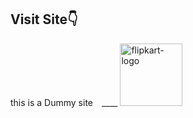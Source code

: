 <div align="left"><h2> Visit Site👇 </h2> </div>

<span align="left" style="margin-right:10px;">this is a Dummy site</span>   ____
<a href="https://omkarpunjapwar.github.io/E-commerce/" target="_blank"><img  width="100px" src="https://i.ibb.co/W65pY9k/flipkart-logo.png" alt="flipkart-logo" border="0"></a>
